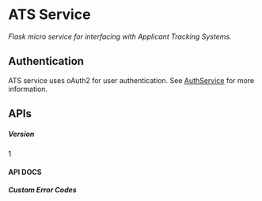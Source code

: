 # ATS Service
*Flask micro service for interfacing with Applicant Tracking Systems.*
## Authentication
ATS service uses oAuth2 for user authentication. See [AuthService](https://github.com/gettalent/talent-flask-services/blob/master/auth_service/README.md) for more information.
## APIs
##### Version
1
#### API DOCS

##### Custom Error Codes
